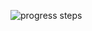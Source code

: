 ![progress steps](https://github.com/Ehsan-Rabobi/progress-steps/assets/139962810/a3d0caef-b30a-4180-b0fc-40e7b4d1e2d8)
